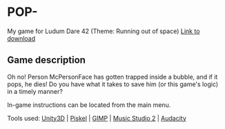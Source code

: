 # POP-
My game for Ludum Dare 42 (Theme: Running out of space)
[Link to download](https://ldjam.com/events/ludum-dare/42/$102766/)

## Game description
Oh no! Person McPersonFace has gotten trapped inside a bubble, and if it pops, he dies! Do you have what it takes to save him (or this game's logic) in a timely manner?

In-game instructions can be located from the main menu.

Tools used:
[Unity3D](unity3d.com) |
[Piskel](piskelapp.com) |
[GIMP](gimp.org) |
[Music Studio 2](xewton.com) |
[Audacity](audacityteam.org)
